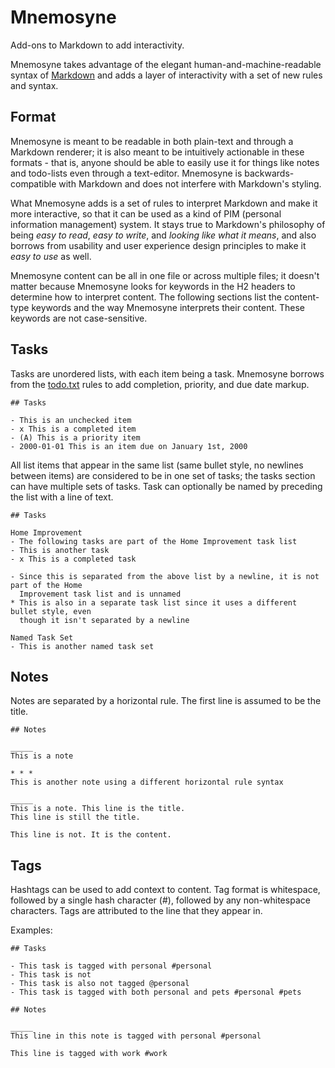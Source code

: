 # Mnemosyne

Add-ons to Markdown to add interactivity.

Mnemosyne takes advantage of the elegant human-and-machine-readable syntax of
[Markdown](http://daringfireball.net/projects/markdown/syntax) and adds a layer of interactivity
with a set of new rules and syntax.

## Format

Mnemosyne is meant to be readable in both plain-text and through a Markdown renderer; it is also
meant to be intuitively actionable in these formats - that is, anyone should be able to easily use
it for things like notes and todo-lists even through a text-editor. Mnemosyne is
backwards-compatible with Markdown and does not interfere with Markdown's styling.

What Mnemosyne adds is a set of rules to interpret Markdown and make it more interactive, so
that it can be used as a kind of PIM (personal information management) system. It stays true to
Markdown's philosophy of being *easy to read*, *easy to write*, and *looking like what it means*,
and also borrows from usability and user experience design principles to make it *easy to use* as
well.

Mnemosyne content can be all in one file or across multiple files; it doesn't matter because
Mnemosyne looks for keywords in the H2 headers to determine how to interpret content. The following
sections list the content-type keywords and the way Mnemosyne interprets their content. These
keywords are not case-sensitive.

## Tasks

Tasks are unordered lists, with each item being a task. Mnemosyne borrows from the
[todo.txt](http://todotxt.com/) rules to add completion, priority, and due date markup.

```
## Tasks

- This is an unchecked item
- x This is a completed item
- (A) This is a priority item
- 2000-01-01 This is an item due on January 1st, 2000
```

All list items that appear in the same list (same bullet style, no newlines between items) are
considered to be in one set of tasks; the tasks section can have multiple sets of tasks. Task can
optionally be named by preceding the list with a line of text.

```
## Tasks

Home Improvement
- The following tasks are part of the Home Improvement task list
- This is another task
- x This is a completed task

- Since this is separated from the above list by a newline, it is not part of the Home
  Improvement task list and is unnamed
* This is also in a separate task list since it uses a different bullet style, even
  though it isn't separated by a newline
  
Named Task Set
- This is another named task set
```

## Notes

Notes are separated by a horizontal rule. The first line is assumed to be the title.

```
## Notes

_____
This is a note

* * *
This is another note using a different horizontal rule syntax

_____
This is a note. This line is the title.
This line is still the title.

This line is not. It is the content.
```


## Tags

Hashtags can be used to add context to content. Tag format is whitespace, followed by a
single hash character (#), followed by any non-whitespace characters. Tags are attributed to the
line that they appear in.

Examples:

```
## Tasks

- This task is tagged with personal #personal
- This task is not
- This task is also not tagged @personal
- This task is tagged with both personal and pets #personal #pets

## Notes

_____
This line in this note is tagged with personal #personal

This line is tagged with work #work
```
